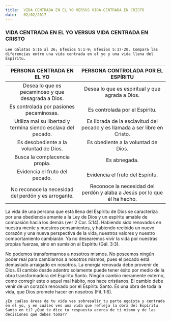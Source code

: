 ```yaml
---
title:  VIDA CENTRADA EN EL YO VERSUS VIDA CENTRADA EN CRISTO
date:   02/02/2017
---
```


### VIDA CENTRADA EN EL YO VERSUS VIDA CENTRADA EN CRISTO

`Lee Gálatas 5:16 al 26; Efesios 5:1-9; Efesios 5:17-20. Compara las diferencias entre una vida centrada en el yo y una vida llena del Espíritu.`

| PERSONA CENTRADA EN EL YO | PERSONA CONTROLADA POR EL ESPÍRITU |
|:-:|:-:|
| Desea lo que es pecaminoso y que desagrada a Dios. | Desea lo que es espiritual y que agrada a Dios. |
| Es controlada por pasiones pecaminosas. | Es controlada por el Espíritu. |
| Utiliza mal su libertad y termina siendo esclava del pecado. | Es librada de la esclavitud del pecado y es llamada a ser libre en Cristo. |
| Es desobediente a la voluntad de Dios. | Es obediente a la voluntad de Dios. |
| Busca la complacencia propia. | Es abnegada. |
| Evidencia el fruto del pecado. | Evidencia el fruto del Espíritu. |
| No reconoce la necesidad del perdón y es arrogante. | Reconoce la necesidad del perdón y alaba a Jesús por lo que él ha hecho. |

La vida de una persona que está llena del Espíritu de Dios se caracteriza por una obediencia amante a la Ley de Dios y un espíritu amable de compasión hacia los demás (ver 2 Cor. 5:14). Habiendo sido renovados en nuestra mente y nuestros pensamientos, y habiendo recibido un nuevo corazón y una nueva perspectiva de la vida, nuestros valores y nuestro comportamiento cambiarán. Ya no desearemos vivir la vida por nuestras propias fuerzas, sino en sumisión al Espíritu (Gál. 3:3).

No podemos transformarnos a nosotros mismos. No poseemos ningún poder real para cambiarnos a nosotros mismos, pues el pecado está demasiado arraigado en nosotros. La energía renovada debe provenir de Dios. El cambio desde adentro solamente puede tener éxito por medio de la obra transformadora del Espíritu Santo. Ningún cambio meramente externo, como corregir este o aquel mal hábito, nos hace cristianos. El cambio debe venir de un corazón renovado por el Espíritu Santo. Es una obra de toda la vida, que Dios promete hacer en nosotros (Fil. 1:6).

`¿En cuáles áreas de tu vida ves sobresalir tu parte egoísta y centrada en el yo, y en cuáles ves una vida que refleja la obra del Espíritu Santo en ti? ¿Qué te dice tu respuesta acerca de ti mismo y de las decisiones que debes tomar?`